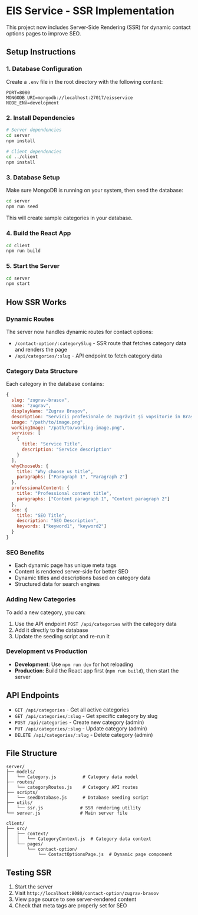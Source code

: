 # EIS Service - SSR Implementation

This project now includes Server-Side Rendering (SSR) for dynamic contact options pages to improve SEO.

## Setup Instructions

### 1. Database Configuration

Create a `.env` file in the root directory with the following content:

```env
PORT=8080
MONGODB_URI=mongodb://localhost:27017/eisservice
NODE_ENV=development
```

### 2. Install Dependencies

```bash
# Server dependencies
cd server
npm install

# Client dependencies
cd ../client
npm install
```

### 3. Database Setup

Make sure MongoDB is running on your system, then seed the database:

```bash
cd server
npm run seed
```

This will create sample categories in your database.

### 4. Build the React App

```bash
cd client
npm run build
```

### 5. Start the Server

```bash
cd server
npm start
```

## How SSR Works

### Dynamic Routes

The server now handles dynamic routes for contact options:

- `/contact-option/:categorySlug` - SSR route that fetches category data and renders the page
- `/api/categories/:slug` - API endpoint to fetch category data

### Category Data Structure

Each category in the database contains:

```javascript
{
  slug: "zugrav-brasov",
  name: "zugrav",
  displayName: "Zugrav Brașov",
  description: "Servicii profesionale de zugrăvit și vopsitorie în Brașov",
  image: "/path/to/image.png",
  workingImage: "/path/to/working-image.png",
  services: [
    {
      title: "Service Title",
      description: "Service description"
    }
  ],
  whyChooseUs: {
    title: "Why choose us title",
    paragraphs: ["Paragraph 1", "Paragraph 2"]
  },
  professionalContent: {
    title: "Professional content title",
    paragraphs: ["Content paragraph 1", "Content paragraph 2"]
  },
  seo: {
    title: "SEO Title",
    description: "SEO Description",
    keywords: ["keyword1", "keyword2"]
  }
}
```

### SEO Benefits

- Each dynamic page has unique meta tags
- Content is rendered server-side for better SEO
- Dynamic titles and descriptions based on category data
- Structured data for search engines

### Adding New Categories

To add a new category, you can:

1. Use the API endpoint `POST /api/categories` with the category data
2. Add it directly to the database
3. Update the seeding script and re-run it

### Development vs Production

- **Development**: Use `npm run dev` for hot reloading
- **Production**: Build the React app first (`npm run build`), then start the server

## API Endpoints

- `GET /api/categories` - Get all active categories
- `GET /api/categories/:slug` - Get specific category by slug
- `POST /api/categories` - Create new category (admin)
- `PUT /api/categories/:slug` - Update category (admin)
- `DELETE /api/categories/:slug` - Delete category (admin)

## File Structure

```
server/
├── models/
│   └── Category.js          # Category data model
├── routes/
│   └── categoryRoutes.js    # Category API routes
├── scripts/
│   └── seedDatabase.js      # Database seeding script
├── utils/
│   └── ssr.js              # SSR rendering utility
└── server.js               # Main server file

client/
├── src/
│   ├── context/
│   │   └── CategoryContext.js  # Category data context
│   └── pages/
│       └── contact-option/
│           └── ContactOptionsPage.js  # Dynamic page component
```

## Testing SSR

1. Start the server
2. Visit `http://localhost:8080/contact-option/zugrav-brasov`
3. View page source to see server-rendered content
4. Check that meta tags are properly set for SEO

